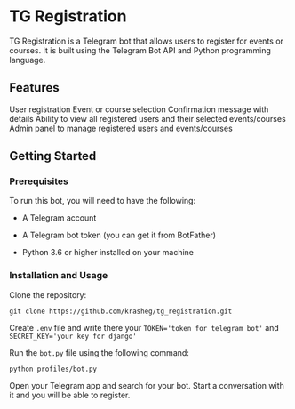 # TG Registration
TG Registration is a Telegram bot that allows users to register for events or courses. It is built using the Telegram Bot API and Python programming language.

## Features
User registration
Event or course selection
Confirmation message with details
Ability to view all registered users and their selected events/courses
Admin panel to manage registered users and events/courses
## Getting Started
### Prerequisites
To run this bot, you will need to have the following:

- A Telegram account
- A Telegram bot token (you can get it from BotFather)

- Python 3.6 or higher installed on your machine

### Installation and Usage
Clone the repository:

`git clone https://github.com/krasheg/tg_registration.git`

Create `.env` file and write there your `TOKEN='token for telegram bot'` and `SECRET_KEY='your key for django'`

Run the `bot.py` file using the following command:

`python profiles/bot.py`

Open your Telegram app and search for your bot. Start a conversation with it and you will be able to register.